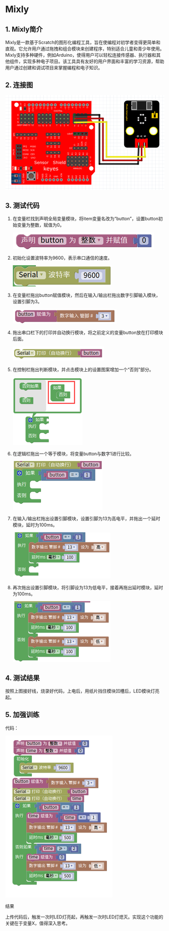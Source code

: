 # Mixly


## 1. Mixly简介  

Mixly是一款基于Scratch的图形化编程工具，旨在使编程对初学者变得更简单和直观。它允许用户通过拖拽和组合模块来创建程序，特别适合儿童和青少年使用。Mixly支持多种硬件，例如Arduino，使得用户可以轻松连接传感器、执行器和其他组件，实现多种电子项目。该工具具有友好的用户界面和丰富的学习资源，帮助用户通过创建和调试项目来掌握编程和电子知识。  

## 2. 连接图  

![](media/03bfdcb950586ac3dc72fc8b181a1c99.png)  

## 3. 测试代码  

1. 在变量栏找到声明全局变量模块，将item变量名改为“button”，设置button初始变量为整数，赋值为0。  

   ![](media/4f94f6d1e76574b25f6fe616cdcdab3c.png)  

2. 初始化设置波特率为9600，表示串口通信的速度。  

   ![](media/87b7c2535b1e8327f48ff8c03fc1e96d.png)  

3. 在变量栏拖出button赋值模块，然后在输入/输出栏拖出数字引脚输入模块，设置引脚为3。  

   ![](media/288865dd68c9cfcb87b8f99c6eda74e3.png)  

4. 拖出串口栏下的打印并自动换行模块，将之前定义的变量button放在打印模块后面。  

   ![](media/97a311f9bc5861a8c97fa523317ff101.png)  

5. 在控制栏拖出判断模块，并点击模块上的设置图案增加一个“否则”部分。  

   ![](media/64f8573b79bd000de8657185996afa05.png)  

6. 在逻辑栏拖出一个等于模块，将变量button与数字1进行比较。  

   ![](media/c66edb4b468489ed4e2463b48f28adfa.png)  

7. 在输入/输出栏拖出设置引脚模块，设置引脚为13为高电平，并拖出一个延时模块，延时为100ms。  

   ![](media/8b1c235ab1bc5e67d72df8508c07684b.png)  

8. 再次拖出设置引脚模块，将引脚设为13为低电平，接着再拖出延时模块，延时为100ms。  

   ![](media/8f2e683d633ab48f12ae023331bc13dc.png)  

## 4. 测试结果  

按照上图接好线，烧录好代码，上电后，用纸片挡住模块凹槽后，LED模块灯亮起。  

## 5. 加强训练  


代码：

![](media/c603090c4d62c224630e4d63c64c4995.png)


结果

上传代码后，触发一次时LED灯亮起，再触发一次时LED灯熄灭。实现这个功能的关键在于变量X，值得深入思考。








